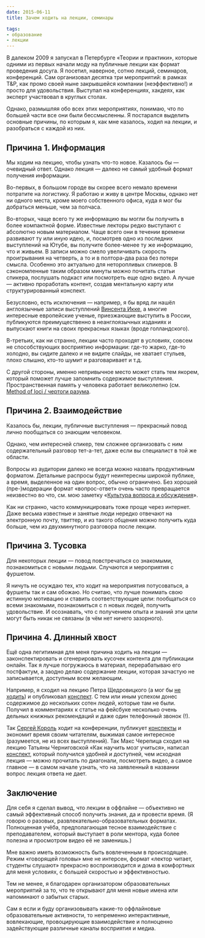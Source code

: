 ```yaml
---
date: 2015-06-11
title: Зачем ходить на лекции, семинары

tags:
- образование
- лекции
---
```



В далеком 2009 я запускал в Петербурге «Теории и практики», которые одними из первых начали моду на публичные лекции как формат проведения досуга. Я посетил, наверное, сотню лекций, семинаров, конференций. Сам организовал десятка три мероприятий: в рамках T&P, как промо своей ныне закрывшейся компании (неэффективно!) и просто для удовольствия. Выступал на конференциях, хакдеях, как эксперт участвовал в круглых столах.

Однако, размышляя обо всех этих мероприятиях, понимаю, что по большей части все они были бессмысленны. Я постарался выделить основные причины, по которым я, как мне казалось, ходил на лекции, и разобраться с каждой из них.

<!-- more -->

## Причина 1. Информация

Мы ходим на лекцию, чтобы узнать что-то новое. Казалось бы — очевидный ответ. Однако лекция — далеко не самый удобный формат получения информации. 

Во-первых, в большом городе вы скорее всего немало времени потратите на логистику. Я работаю и живу в центре Москвы, однако нет ни одного места, кроме моего собственного офиса, куда я мог бы добраться меньше, чем за полчаса.

Во-вторых, чаще всего ту же информацию вы могли бы получить в более компактной форме. Известные лекторы редко выступают с абсолютно новым материалом. Чаще всего они в течении времени развивают ту или иную идею, и, посмотрев одно из последних выступлений на Ютубе, вы получите более-менее ту же информацию, что и живьем. В записи можно смело увеличивать скорость проигрывания на четверть, а  то и в полтора-два раза без потери смысла. Особенно это актуально для неторопливых спикеров. В сэкономленные таким образом минуты можно почитать статьи спикера, послушать подкаст или посмотреть еще одно видео. А лучше — активно проработать контент, создав ментальную карту или структурированный конспект.

<p class="hl">
Безусловно, есть исключения — например, я бы вряд ли нашёл  англоязычные записи выступлений <a href="https://glebkalinin.com/vincent-icke-koinophilia">Винсента Икке</a>, а многие интересные европейские ученые, приезжающие выступить в России, публикуются преимущественно в неанглоязычных изданиях и выпускают книги на  своих прекрасных языках (вроде голландского).
</p>

В-третьих, как ни странно, лекции часто проходят в условиях, совсем не способствующих восприятию информации: где-то жарко, где-то холодно, вы сидите далеко и не видите слайды, не хватает стульев, плохо слышно, кто-то шумит и разговаривает и т.д.

<p class="hl">
С другой стороны, именно непривычное место может стать тем якорем, который поможет лучше запомнить содержимое выступления. Пространственная память у человека работает великолепно (см. <a href="https://en.wikipedia.org/wiki/Method_of_loci">Method of loci / чертоги разума</a>.
</p>

## Причина 2. Взаимодействие

Казалось бы, лекции, публичные выступления — прекрасный повод лично пообщаться со знающим человеком. 

Однако, чем интересней спикер, тем сложнее организовать с ним содержательный разговор тет-а-тет, даже если вы специалист в той же области. 

Вопросы из аудитории далеко не всегда можно назвать продуктивным форматом. Детальные распросы будут неинтересны широкой публике, а время, выделенное на один вопрос, обычно ограничено. Без хорошей (пре-)модерации формат «вопрос-ответ» очень часто превращается неизвестно во что, см. мою заметку «[Культура вопроса и обсуждения](https://glebkalinin.com/culture-of-question-and-discussion)».

Как ни странно, часто коммуницировать тоже проще через интернет. Даже весьма известные и занятые люди нередко отвечают на электронную почту, твиттер, и из такого общения можно получить куда больше, чем из двухминутного разговора после лекции.


## Причина 3. Тусовка

Для некоторых лекции — повод повстречаться со знакомыми, познакомиться с новыми людьми. Случаются и мероприятия с фуршетом. 

Я ничуть не осуждаю тех, кто ходит на мероприятия потусоваться, а фуршеты так и сам обожаю. Но  считаю, что лучше понимать свою истинную мотивацию и ставить соответствующие цели: пообщаться со всеми знакомыми, познакомиться с n новых людей, получить удовольствие. И осознавать, что с получением опыта и знаний эти цели могут быть никак не связаны (в чём нет ничего зазорного).

## Причина 4. Длинный хвост

Ещё одна легитимная для меня причина ходить на лекции — законспектировать и сгенерировать кусочек контента для публикации онлайн. Так я лучше погружаюсь в материал, перерабатываю его постфактум, а заодно делаю содержание лекции, которая зачастую не записывается, доступным всем желающим. 

Например, я сходил на лекцию Петра Щедровицкого (а мог бы [не ходить](https://www.youtube.com/user/schedrovitsky/videos)) и опубликовал [конспект](https://glebkalinin.com/shchedrovitsky). С тем или иным успехом донес содержимое до нескольких сотен людей, которые там не были. Получил в комментариях к статье на фейсбуке несколько очень дельных книжных рекомендаций и даже один телефонный звонок (!).

Так [Сергей Король](http://sergeykorol.ru/blog/) ходит на конференции, публикует [конспекты](http://sergeykorol.ru/blog/mblt15/) и экономит время своим читателям, выжимая самое интересное (разумеется, не из всех выступлений). Так Макс Черепица сходил на лекцию Татьяны Черниговской «Как научить мозг учиться», написал [конспект](http://maxcherepitsa.ru/?go=all%2Flekciya-chernigovskoy%2F), который получился удобней и доступней, чем исходная лекция — можно прочитать по диагонали, посмотреть видео, а самое главное — в самом начале узнать, что на заявленный в названии вопрос лекция ответа не дает.

## Заключение

Для себя я сделал вывод, что лекции в оффлайне — объективно не самый эффективный способ получить знания, да и провести время. (Я говорю о разовых, развлекательно-образовательных форматах. Полноценная учёба, предполагающая тесное взаимодействие с преподавателем, который выступает в роли ментора, куда более полезна и просмотром видео её не заменишь.)  

Мне важно иметь возможность быть вовлеченным в происходящее. Режим «говорящей головы» мне не интерсен, формат «лектор читает, студенты слушают» прекрасно воспроизводится и дома в комфортных для меня условиях, с большей скоростью и эффективностью. 

<p class="hl">Тем не менее, я благодарен организатором образовательных мероприятий за то, что те открывают для меня новые имена или напоминают о забытых старых. </p>

Сам я если и буду организовывать какие-то оффлайновые образовательные активности, то непременно интерактивные, вовлекающие, провоцирующие взаимодействие и полноценно задействующие различные каналы восприятия и медиа.
